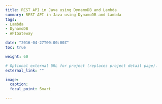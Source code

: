 ```yaml
---
title: REST API in Java using DynamoDB and Lambda
summary: REST API in Java using DynamoDB and Lambda
tags:
- Lambda
- DynamoDB
- APIGateway

date: "2016-04-27T00:00:00Z"
toc: true

weight: 60

# Optional external URL for project (replaces project detail page).
external_link: ""

image:
  caption:
  focal_point: Smart

---
```

